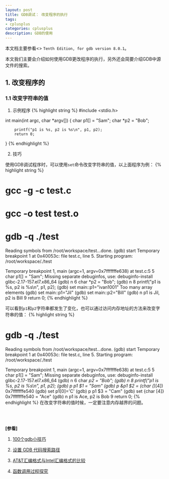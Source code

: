 ```yaml
---
layout: post
title: GDB调试： 改变程序的执行
tags:
- cplusplus
categories: cplusplus
description: GDB的使用
---
```


本文档主要参看<<Debugging with GDB>> ```Tenth Edition, for gdb version 8.0.1```。

本文我们主要会介绍如何使用GDB更改程序的执行，另外还会简要介绍GDB中源文件的搜索。




<!-- more -->


## 1. 改变程序的


### 1.1  改变字符串的值

1) 示例程序
{% highlight string %}
#include <stdio.h>

int main(int argc, char *argv[])
{
        char p1[] = "Sam";
        char *p2 = "Bob";

        printf("p1 is %s, p2 is %s\n", p1, p2);
        return 0;
}
{% endhighlight %}

2) 技巧

使用GDB调试程序时，可以使用```set```命令改变字符串的值，以上面程序为例：
{% highlight string %}
# gcc -g -c test.c
# gcc -o test test.o

# gdb -q ./test
Reading symbols from /root/workspace/test...done.
(gdb) start
Temporary breakpoint 1 at 0x40053c: file test.c, line 5.
Starting program: /root/workspace/./test 

Temporary breakpoint 1, main (argc=1, argv=0x7fffffffe638) at test.c:5
5               char p1[] = "Sam";
Missing separate debuginfos, use: debuginfo-install glibc-2.17-157.el7.x86_64
(gdb) n
6               char *p2 = "Bob";
(gdb) n
8               printf("p1 is %s, p2 is %s\n", p1, p2);
(gdb) set main::p1="ivan1001"
Too many array elements
(gdb) set main::p1="Jil"
(gdb) set main::p2="Bill"
(gdb) n
p1 is Jil, p2 is Bill
9               return 0;
{% endhighlight %}

可以看到```p1```和```p2```字符串都发生了变化，也可以通过访问内存地址的方法来改变字符串的值：
{% highlight string %}
# gdb -q ./test
Reading symbols from /root/workspace/test...done.
(gdb) start
Temporary breakpoint 1 at 0x40053c: file test.c, line 5.
Starting program: /root/workspace/./test 

Temporary breakpoint 1, main (argc=1, argv=0x7fffffffe638) at test.c:5
5               char p1[] = "Sam";
Missing separate debuginfos, use: debuginfo-install glibc-2.17-157.el7.x86_64
(gdb) n
6               char *p2 = "Bob";
(gdb) n
8               printf("p1 is %s, p2 is %s\n", p1, p2);
(gdb) p p1
$1 = "Sam"
(gdb) p &p1
$2 = (char (*)[4]) 0x7fffffffe540
(gdb) set p1[0]='C'
(gdb) p p1
$3 = "Cam"
(gdb) set {char [4]} 0x7fffffffe540 = "Ace"
(gdb) n
p1 is Ace, p2 is Bob
9               return 0;
{% endhighlight %}
在改变字符串的值时候，一定要注意内存越界的问题。




<br />
<br />

**[参看]**


1. [100个gdb小技巧](https://www.kancloud.cn/wizardforcel/gdb-tips-100/146771)

2. [设置 GDB 代码搜索路径](https://blog.csdn.net/caspiansea/article/details/42447203)

3. [AT&T汇编格式与Intel汇编格式的比较](https://blog.csdn.net/samxx8/article/details/12613643)

4. [函数调用过程探究](http://www.cnblogs.com/bangerlee/archive/2012/05/22/2508772.html)

<br />
<br />
<br />





